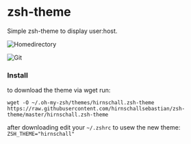 # zsh-theme
Simple zsh-theme to display user:host. 

![Homedirectory](https://dl.dropboxusercontent.com/s/ddo5q3lcwqpxyxl/home.png?dl=0)

![Git](https://dl.dropboxusercontent.com/s/tzse0eelp6hm2su/github.png?dl=0)


### Install


to download the theme via wget run:
```
wget -O ~/.oh-my-zsh/themes/hirnschall.zsh-theme https://raw.githubusercontent.com/hirnschallsebastian/zsh-theme/master/hirnschall.zsh-theme 
 ```
 
 after downloading edit your ```~/.zshrc``` to usew the new theme:
 ```ZSH_THEME="hirnschall"```
